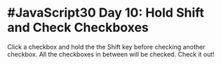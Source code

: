 # #JavaScript30 Day 10: Hold Shift and Check Checkboxes

Click a checkbox and hold the the Shift key before checking another checkbox. 
All the checkboxes in between will be checked. Check it out!